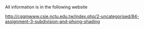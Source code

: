 All information is in the following website

http://cggmwww.csie.nctu.edu.tw/index.php/2-uncategorised/84-assignment-3-subdivision-and-phong-shading